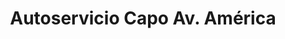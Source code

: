---
title: "Autoservicio Capo Av. América"
url: /san-miguel-de-tucuman/autoservicio-capo-av-america/
shop: supermercado
---